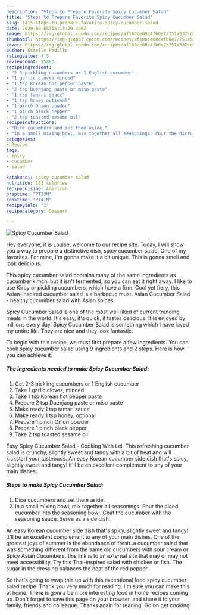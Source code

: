 ```yaml
---
description: "Steps to Prepare Favorite Spicy Cucumber Salad"
title: "Steps to Prepare Favorite Spicy Cucumber Salad"
slug: 1415-steps-to-prepare-favorite-spicy-cucumber-salad
date: 2020-09-05T15:13:29.400Z
image: https://img-global.cpcdn.com/recipes/af180ce08c4fb0e7/751x532cq70/spicy-cucumber-salad-recipe-main-photo.jpg
thumbnail: https://img-global.cpcdn.com/recipes/af180ce08c4fb0e7/751x532cq70/spicy-cucumber-salad-recipe-main-photo.jpg
cover: https://img-global.cpcdn.com/recipes/af180ce08c4fb0e7/751x532cq70/spicy-cucumber-salad-recipe-main-photo.jpg
author: Estelle Padilla
ratingvalue: 4.5
reviewcount: 15893
recipeingredient:
- "2-3 pickling cucumbers or 1 English cucumber"
- "1 garlic cloves minced"
- "1 tsp Korean hot pepper paste"
- "2 tsp Duenjang paste or miso paste"
- "1 tsp tamari sauce"
- "1 tsp honey optional"
- "1 pinch Onion powder"
- "1 pinch black pepper"
- "2 tsp toasted sesame oil"
recipeinstructions:
- "Dice cucumbers and set them aside."
- "In a small mixing bowl, mix together all seasonings. Pour the diced cucumber into the seasoning bowl. Coat the cucumber with the seasoning sauce. Serve as a side dish."
categories:
- Recipe
tags:
- spicy
- cucumber
- salad

katakunci: spicy cucumber salad 
nutrition: 181 calories
recipecuisine: American
preptime: "PT33M"
cooktime: "PT41M"
recipeyield: "1"
recipecategory: Dessert

---
```



![Spicy Cucumber Salad](https://img-global.cpcdn.com/recipes/af180ce08c4fb0e7/751x532cq70/spicy-cucumber-salad-recipe-main-photo.jpg)

Hey everyone, it is Louise, welcome to our recipe site. Today, I will show you a way to prepare a distinctive dish, spicy cucumber salad. One of my favorites. For mine, I'm gonna make it a bit unique. This is gonna smell and look delicious.

This spicy cucumber salad contains many of the same ingredients as cucumber kimchi but it isn&#39;t fermented, so you can eat it right away. I like to use Kirby or pickling cucumbers, which have a firm. Cool yet fiery, this Asian-inspired cucumber salad is a barbecue must. Asian Cucumber Salad - healthy cucumber salad with Asian spices.

Spicy Cucumber Salad is one of the most well liked of current trending meals in the world. It's easy, it's quick, it tastes delicious. It is enjoyed by millions every day. Spicy Cucumber Salad is something which I have loved my entire life. They are nice and they look fantastic.


To begin with this recipe, we must first prepare a few ingredients. You can cook spicy cucumber salad using 9 ingredients and 2 steps. Here is how you can achieve it.

<!--inarticleads1-->

##### The ingredients needed to make Spicy Cucumber Salad:

1. Get 2-3 pickling cucumbers or 1 English cucumber
1. Take 1 garlic cloves, minced
1. Take 1 tsp Korean hot pepper paste
1. Prepare 2 tsp Duenjang paste or miso paste
1. Make ready 1 tsp tamari sauce
1. Make ready 1 tsp honey, optional
1. Prepare 1 pinch Onion powder
1. Prepare 1 pinch black pepper
1. Take 2 tsp toasted sesame oil


Easy Spicy Cucumber Salad - Cooking With Lei. This refreshing cucumber salad is crunchy, slightly sweet and tangy with a bit of heat and will kickstart your tastebuds. An easy Korean cucumber side dish that&#39;s spicy, slightly sweet and tangy! It&#39;ll be an excellent complement to any of your main dishes. 

<!--inarticleads2-->

##### Steps to make Spicy Cucumber Salad:

1. Dice cucumbers and set them aside.
1. In a small mixing bowl, mix together all seasonings. Pour the diced cucumber into the seasoning bowl. Coat the cucumber with the seasoning sauce. Serve as a side dish.


An easy Korean cucumber side dish that&#39;s spicy, slightly sweet and tangy! It&#39;ll be an excellent complement to any of your main dishes. One of the greatest joys of summer is the abundance of fresh..a cucumber salad that was something different from the same old cucumbers with sour cream or Spicy Asian Cucumbers. this link is to an external site that may or may not meet accessibility. Try this Thai-inspired salad with chicken or fish. The sugar in the dressing balances the heat of the red pepper. 

So that's going to wrap this up with this exceptional food spicy cucumber salad recipe. Thank you very much for reading. I'm sure you can make this at home. There is gonna be more interesting food in home recipes coming up. Don't forget to save this page on your browser, and share it to your family, friends and colleague. Thanks again for reading. Go on get cooking!
